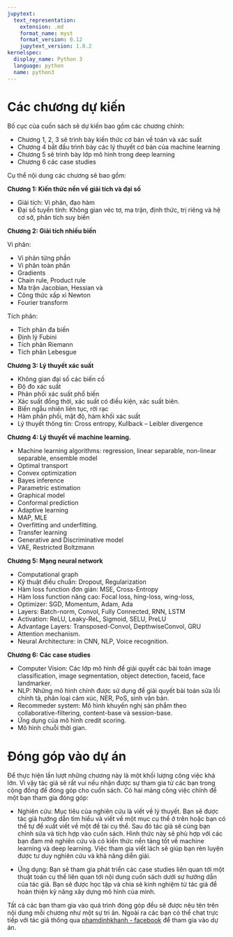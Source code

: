 ```yaml
---
jupytext:
  text_representation:
    extension: .md
    format_name: myst
    format_version: 0.12
    jupytext_version: 1.8.2
kernelspec:
  display_name: Python 3
  language: python
  name: python3
---
```


# Các chương dự kiến

Bố cục của cuốn sách sẽ dự kiến bao gồm các chương chính:

- Chương 1, 2, 3 sẽ trình bày kiến thức cơ bản về toán và xác suất
- Chương 4 bắt đầu trình bày các lý thuyết cơ bản của machine learning
- Chương 5 sẽ trình bày lớp mô hình trong deep learning
- Chương 6 các case studies

Cụ thể nội dung các chương sẽ bao gồm:

**Chương 1: Kiến thức nền về giải tích và đại số**

- Giải tích: Vi phân, đạo hàm
- Đại số tuyến tính: Không gian véc tơ, ma trận, định thức, trị riêng và hệ cơ sở, phân tích suy biến
      
**Chương 2: Giải tích nhiều biến**
    
Vi phân:

- Vi phân từng phần
- Vi phân toàn phần
- Gradients
- Chain rule, Product rule
- Ma trận Jacobian, Hessian và 
- Công thức xấp xỉ Newton
- Fourier transform

Tích phân:

- Tích phân đa biến
- Định lý Fubini
- Tích phân Riemann
- Tích phân Lebesgue
    
      
**Chương 3: Lý thuyết xác suất**

- Không gian đại số các biến cố
- Độ đo xác suất
- Phân phối xác suất phổ biến
- Xác suất đồng thời, xác suất có điều kiện, xác suất biên. 
- Biến ngẫu nhiên liên tục, rời rạc
- Hàm phân phối, mật độ, hàm khối xác suất
- Lý thuyết thông tin: Cross entropy, Kullback – Leibler divergence
    
**Chương 4: Lý thuyết về machine learning.**

- Machine learning algorithms: regression, linear separable, non-linear separable, ensemble model
- Optimal transport
- Convex optimization
- Bayes inference
- Parametric estimation
- Graphical model
- Conformal prediction
- Adaptive learning
- MAP, MLE
- Overfitting and underfitting.
- Transfer learning
- Generative and Discriminative model
- VAE, Restricted Boltzmann

**Chương 5: Mạng neural network**

- Computational graph
- Kỹ thuật điều chuẩn: Dropout, Regularization
- Hàm loss function đơn giản: MSE, Cross-Entropy
- Hàm loss function nâng cao: Focal loss, hing-loss, wing-loss,
- Optimizer: SGD, Momentum, Adam, Ada
- Layers: Batch-norm, Convol, Fully Connected, RNN, LSTM
- Activation: ReLU, Leaky-ReL, Sigmoid, SELU, PreLU
- Advantage Layers: Transposed-Convol, DepthwiseConvol, GRU
- Attention mechanism.
- Neural Architecture: in CNN, NLP, Voice recognition.

**Chương 6: Các case studies**

- Computer Vision: Các lớp mô hình để giải quyết các bài toán image classification, image segmentation, object detection, faceid, face landmarker.
- NLP: Những mô hình chính được sử dụng để giải quyết bài toán sửa lỗi chính tả, phân loại cảm xúc, NER, PoS, sinh văn bản.  
- Recommeder system: Mô hình khuyến nghị sản phẩm theo collaborative-filtering, content-base và session-base.
- Ứng dụng của mô hình credit scoring.
- Mô hình chuỗi thời gian.

# Đóng góp vào dự án    

Để thực hiện lần lượt những chương này là một khối lượng công việc khá lớn. Vì vậy tác giả sẽ rất vui nếu nhận được sự tham gia từ các bạn trong cộng đồng để đóng góp cho cuốn sách. Có hai mảng công việc chính để một bạn tham gia đóng góp:

- Nghiên cứu: Mục tiêu của nghiên cứu là viết về lý thuyết. Bạn sẽ được tác giả hướng dẫn tìm hiểu và viết về một mục cụ thể ở trên hoặc bạn có thể tự đề xuất viết về một đề tài cụ thể. Sau đó tác giả sẽ cùng bạn chỉnh sửa và tích hợp vào cuốn sách. Hình thức này sẽ phù hợp với các bạn đam mê nghiên cứu và có kiến thức nền tảng tốt về machine learning và deep learning. Việc tham gia viết lách sẽ giúp bạn rèn luyện được tư duy nghiên cứu và khả năng diễn giải.

- Ứng dụng: Bạn sẽ tham gia phát triển các case studies liên quan tới một thuật toán cụ thể liên quan tới nội dung cuốn sách dưới sự hướng dẫn của tác giả. Bạn sẽ được học tập và chia sẻ kinh nghiệm từ tác giả để hoàn thiện kỹ năng xây dựng mô hình của mình.

Tất cả các bạn tham gia vào quá trình đóng góp đều sẽ được nêu tên trên nội dung mỗi chương như một sự tri ân. Ngoài ra các bạn có thể chat trực tiếp với tác giả thông qua [phamdinhkhanh - facebook](https://www.facebook.com/langnhin.anhtrang/) để tham gia vào dự án.
